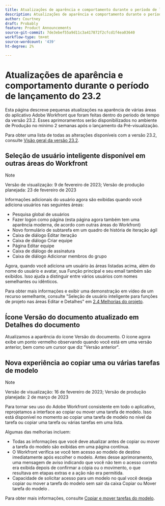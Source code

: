 ```yaml
---
title: Atualizações de aparência e comportamento durante o período de lançamento do 23.2
description: Atualizações de aparência e comportamento durante o período de lançamento do 23.2
author: Courtney
draft: Probably
feature: Product Announcements
source-git-commit: 7de3ebef55a9d11c3a417872f2cfcd1f4ea03640
workflow-type: tm+mt
source-wordcount: '439'
ht-degree: 2%

---
```



# Atualizações de aparência e comportamento durante o período de lançamento do 23.2

Esta página descreve pequenas atualizações na aparência de várias áreas do aplicativo Adobe Workfront que foram feitas dentro do período de tempo da versão 23.2. Esses aprimoramentos serão disponibilizados no ambiente de Produção no mínimo 2 semanas após o lançamento da Pré-visualização.

Para obter uma lista de todas as alterações disponíveis com a versão 23.2, consulte [Visão geral da versão 23.2](/help/quicksilver/product-announcements/product-releases/23.2-release-activity/23-2-release-overview.md).

## Seleção de usuário inteligente disponível em outras áreas do Workfront

>[!NOTE]
>
>Versão de visualização: 9 de fevereiro de 2023; Versão de produção planejada: 23 de fevereiro de 2023

Informações adicionais do usuário agora são exibidas quando você adiciona usuários nas seguintes áreas:

* Pesquisa global de usuários
* Fazer logon como página (esta página agora também tem uma aparência moderna, de acordo com outras áreas do Workfront)
* Novo formulário de subtarefa em um quadro de história de iteração ágil
* Caixa de diálogo Editar iteração
* Caixa de diálogo Criar equipe
* Página Editar equipe
* Caixa de diálogo de assinatura
* Caixa de diálogo Adicionar membros do grupo

Agora, quando você adiciona um usuário às áreas listadas acima, além do nome do usuário e avatar, sua Função principal e seu email também são exibidos. Isso ajuda a distinguir entre vários usuários com nomes semelhantes ou idênticos.

Para obter mais informações e exibir uma demonstração em vídeo de um recurso semelhante, consulte &quot;Seleção de usuário inteligente para funções de projeto nas áreas Editar e Detalhes&quot; em [2.4 Melhorias do projeto](/help/quicksilver/product-announcements/product-releases/22.4-release-activity/22-4-project-enhancements.md).

## Ícone Versão do documento atualizado em Detalhes do documento

Atualizamos a aparência do ícone Versão do documento. O ícone agora exibe um ponto vermelho observando quando você está em uma versão anterior, bem como um cursor que diz &quot;Versão anterior&quot;.

## Nova experiência ao copiar uma ou várias tarefas de modelo

>[!NOTE]
>
>Versão de visualização: 16 de fevereiro de 2023; Versão de produção planejada: 2 de março de 2023

Para tornar seu uso do Adobe Workfront consistente em todo o aplicativo, reprojetamos a interface ao copiar ou mover uma tarefa de modelo. Isso está disponível no momento ao copiar uma tarefa de modelo no nível da tarefa ou copiar uma tarefa ou várias tarefas em uma lista.

Algumas das melhorias incluem:

* Todas as informações que você deve atualizar antes de copiar ou mover a tarefa do modelo são exibidas em uma página contínua.
* O Workfront verifica se você tem acesso ao modelo de destino imediatamente após escolher o modelo. Antes desse aprimoramento, uma mensagem de aviso indicando que você não tem o acesso correto era exibida depois de confirmar a cópia ou o movimento, o que resultava em etapas extras e a ação não era permitida.
* Capacidade de solicitar acesso para um modelo no qual você deseja copiar ou mover a tarefa do modelo sem sair da caixa Copiar ou Mover tarefa do modelo .

Para obter mais informações, consulte [Copiar e mover tarefas do modelo](/help/quicksilver/manage-work/projects/create-and-manage-templates/copy-and-move-template-tasks.md).